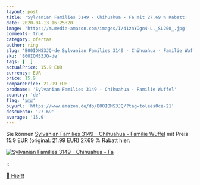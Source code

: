 ```yaml
---
layout: post
title: 'Sylvanian Families 3149 - Chihuahua - Fa mit 27.69 % Rabatt'
date: 2020-04-13 16:25:20
image: 'https://m.media-amazon.com/images/I/41znYOgn4-L._SL200_.jpg'
comments: true
category: ofertas
author: ring
slug: 'B00IOMS3JQ-de Sylvanian Families 3149 - Chihuahua - Familie Wuffel'
sku: 'B00IOMS3JQ-de'
tags: [  ]
actualPrice: 15.9 EUR
currency: EUR
price: 15.9
comparePrice: 21.99 EUR
prodname: 'Sylvanian Families 3149 - Chihuahua - Familie Wuffel'
country: 'de'
flag: '🇩🇪'
buyurl: 'https://www.amazon.de/dp/B00IOMS3JQ/?tag=tolees0ca-21'
descuento: '27.69'
average: '15.9'
---
```


Sie können [Sylvanian Families 3149 - Chihuahua - Familie Wuffel](https://www.amazon.de/dp/B00IOMS3JQ/?tag=tolees0ca-21) mit Preis 15.9 EUR (original: 21.99 EUR) 27.69 % Rabatt hier:

[![Sylvanian Families 3149 - Chihuahua - Fa](https://m.media-amazon.com/images/I/41znYOgn4-L._SL200_.jpg)](https://www.amazon.de/dp/B00IOMS3JQ/?tag=tolees0ca-21)

ℹ️:


[🛒 Hier!!](https://www.amazon.de/dp/B00IOMS3JQ/?tag=tolees0ca-21)
